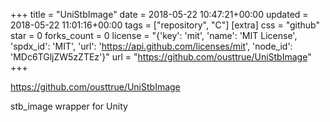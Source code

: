 +++
title = "UniStbImage"
date = 2018-05-22 10:47:21+00:00
updated = 2018-05-22 11:01:16+00:00
tags = ["repository", "C"]
[extra]
css = "github"
star = 0
forks_count = 0
license = "{'key': 'mit', 'name': 'MIT License', 'spdx_id': 'MIT', 'url': 'https://api.github.com/licenses/mit', 'node_id': 'MDc6TGljZW5zZTEz'}"
url = "https://github.com/ousttrue/UniStbImage"
+++

<https://github.com/ousttrue/UniStbImage>

stb_image wrapper for Unity
